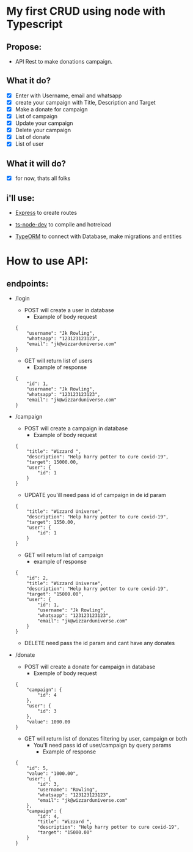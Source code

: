 # My first CRUD using node with Typescript

## Propose:
- API Rest to make donations campaign.

## What it do?
- [x] Enter with Username, email and whatsapp
- [x] create your campaign with Title, Description and Target
- [x] Make a donate for campaign
- [x] List of campaign
- [x] Update your campaign
- [x] Delete your campaign
- [x] List of donate
- [x] List of user

## What it will do?
- [x] for now, thats all folks

## i'll use: 
- [Express](https://expressjs.com/) to create routes

- [ts-node-dev](https://www.npmjs.com/package/ts-node-dev) to compile and hotreload

- [TypeORM](https://typeorm.io/#/) to connect with Database, make migrations and entities

# How to use API:
## endpoints:
- /login
    - POST will create a user in database
        - Example of body request
    ``` 
    {
        "username": "Jk Rowling",
        "whatsapp": "123123123123",
        "email": "jk@wizzarduniverse.com"
    }
    ```
    - GET will return list of users
        - Example of response
    ``` 
    {
        "id": 1,
        "username": "Jk Rowling",
        "whatsapp": "123123123123",
        "email": "jk@wizzarduniverse.com"
    }
    ``` 
- /campaign
    - POST will create a campaign in database
        - Example of body request
    ``` 
   {
        "title": "Wizzard ",
        "description": "Help harry potter to cure covid-19",
        "target": 15000.00,
        "user": {		
            "id": 1
        }
    }
    ```
    - UPDATE you'ill need pass id of campaign in de id param
    ```
    {
        "title": "Wizzard Universe",
        "description": "Help harry potter to cure covid-19",
        "target": 1550.00,
        "user": {		
            "id": 1
        }
    }
    ```
    - GET will return list of campaign
        - example of response
    ``` 
    {
        "id": 2,
        "title": "Wizzard Universe",
        "description": "Help harry potter to cure covid-19",
        "target": "15000.00",
        "user": {
            "id": 1,
            "username": "Jk Rowling",
            "whatsapp": "123123123123",
            "email": "jk@wizzarduniverse.com"
        }
    }
    ``` 
    - DELETE need pass the id param and cant have any donates

- /donate
    - POST will create a donate for campaign in database
        - Exemple of body request
    ``` 
    {	
        "campaign": {
            "id": 4
        },
        "user": {		
            "id": 3
        },
        "value": 1000.00
    }
    ```
    - GET will return list of donates filtering by user, campaign or both
        - You'll need pass id of user/campaign by query params
            - Example of response
    ``` 
    {
        "id": 5,
        "value": "1000.00",
        "user": {
            "id": 3,
            "username": "Rowling",
            "whatsapp": "123123123123",
            "email": "jk@wizzarduniverse.com"
        },
        "campaign": {
            "id": 4,
            "title": "Wizzard ",
            "description": "Help harry potter to cure covid-19",
            "target": "15000.00"
        }
    }
    ``` 